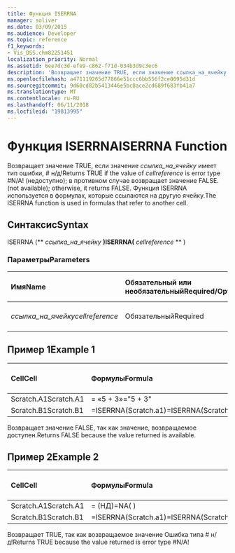 ```yaml
---
title: Функция ISERRNA
manager: soliver
ms.date: 03/09/2015
ms.audience: Developer
ms.topic: reference
f1_keywords:
- Vis_DSS.chm82251451
localization_priority: Normal
ms.assetid: 6ee7dc3d-efe9-c862-f71d-034b3d9c3ec6
description: 'Возвращает значение TRUE, если значение ссылка_на_ячейку имеет тип ошибки, # н/д! (недоступно); в противном случае возвращает значение FALSE. Функция ISERRNA используется в формулах, которые ссылаются на другую ячейку.'
ms.openlocfilehash: a471119265d77866e51ccc6bb556f2ce0095d31d
ms.sourcegitcommit: 9d60cd82b5413446e5bc8ace2cd689f683fb41a7
ms.translationtype: MT
ms.contentlocale: ru-RU
ms.lasthandoff: 06/11/2018
ms.locfileid: "19813995"
---
```

# <a name="iserrna-function"></a><span data-ttu-id="1c559-105">Функция ISERRNA</span><span class="sxs-lookup"><span data-stu-id="1c559-105">ISERRNA Function</span></span>

<span data-ttu-id="1c559-106">Возвращает значение TRUE, если значение _ссылка_на_ячейку_ имеет тип ошибки, # н/д!</span><span class="sxs-lookup"><span data-stu-id="1c559-106">Returns TRUE if the value of  _cellreference_ is error type #N/A!</span></span> <span data-ttu-id="1c559-107">(недоступно); в противном случае возвращает значение FALSE.</span><span class="sxs-lookup"><span data-stu-id="1c559-107">(not available); otherwise, it returns FALSE.</span></span> <span data-ttu-id="1c559-108">Функция ISERRNA используется в формулах, которые ссылаются на другую ячейку.</span><span class="sxs-lookup"><span data-stu-id="1c559-108">The ISERRNA function is used in formulas that refer to another cell.</span></span> 
  
## <a name="syntax"></a><span data-ttu-id="1c559-109">Синтаксис</span><span class="sxs-lookup"><span data-stu-id="1c559-109">Syntax</span></span>

<span data-ttu-id="1c559-110">ISERRNA (** *ссылка_на_ячейку* **)</span><span class="sxs-lookup"><span data-stu-id="1c559-110">ISERRNA(** *cellreference* ** )</span></span> 
  
### <a name="parameters"></a><span data-ttu-id="1c559-111">Параметры</span><span class="sxs-lookup"><span data-stu-id="1c559-111">Parameters</span></span>

|<span data-ttu-id="1c559-112">**Имя**</span><span class="sxs-lookup"><span data-stu-id="1c559-112">**Name**</span></span>|<span data-ttu-id="1c559-113">**Обязательный или необязательный**</span><span class="sxs-lookup"><span data-stu-id="1c559-113">**Required/Optional**</span></span>|<span data-ttu-id="1c559-114">**Тип данных**</span><span class="sxs-lookup"><span data-stu-id="1c559-114">**Data Type**</span></span>|<span data-ttu-id="1c559-115">**Описание**</span><span class="sxs-lookup"><span data-stu-id="1c559-115">**Description**</span></span>|
|:-----|:-----|:-----|:-----|
| <span data-ttu-id="1c559-116">_ссылка_на_ячейку_</span><span class="sxs-lookup"><span data-stu-id="1c559-116">_cellreference_</span></span> <br/> |<span data-ttu-id="1c559-117">Обязательный</span><span class="sxs-lookup"><span data-stu-id="1c559-117">Required</span></span>  <br/> |<span data-ttu-id="1c559-118">**Строка**</span><span class="sxs-lookup"><span data-stu-id="1c559-118">**String**</span></span> <br/> |<span data-ttu-id="1c559-119">Ссылка на ячейку.</span><span class="sxs-lookup"><span data-stu-id="1c559-119">Reference to a cell.</span></span>  <br/> |
   
## <a name="example-1"></a><span data-ttu-id="1c559-120">Пример 1</span><span class="sxs-lookup"><span data-stu-id="1c559-120">Example 1</span></span>

|<span data-ttu-id="1c559-121">**Cell**</span><span class="sxs-lookup"><span data-stu-id="1c559-121">**Cell**</span></span>|<span data-ttu-id="1c559-122">**Формулы**</span><span class="sxs-lookup"><span data-stu-id="1c559-122">**Formula**</span></span>|<span data-ttu-id="1c559-123">**Возвращаемое значение**</span><span class="sxs-lookup"><span data-stu-id="1c559-123">**Value returned**</span></span>|
|:-----|:-----|:-----|
|<span data-ttu-id="1c559-124">Scratch.A1</span><span class="sxs-lookup"><span data-stu-id="1c559-124">Scratch.A1</span></span>  <br/> |<span data-ttu-id="1c559-125">= «5 + 3»</span><span class="sxs-lookup"><span data-stu-id="1c559-125">="5 + 3"</span></span>  <br/> |<span data-ttu-id="1c559-126">«8»</span><span class="sxs-lookup"><span data-stu-id="1c559-126">"8"</span></span>  <br/> |
|<span data-ttu-id="1c559-127">Scratch.B1</span><span class="sxs-lookup"><span data-stu-id="1c559-127">Scratch.B1</span></span>  <br/> |<span data-ttu-id="1c559-128">=ISERRNA(Scratch.a1)</span><span class="sxs-lookup"><span data-stu-id="1c559-128">=ISERRNA(Scratch.A1)</span></span>  <br/> |<span data-ttu-id="1c559-129">FALSE</span><span class="sxs-lookup"><span data-stu-id="1c559-129">FALSE</span></span>  <br/> |
   
<span data-ttu-id="1c559-130">Возвращает значение FALSE, так как значение, возвращаемое доступен.</span><span class="sxs-lookup"><span data-stu-id="1c559-130">Returns FALSE because the value returned is available.</span></span>
  
## <a name="example-2"></a><span data-ttu-id="1c559-131">Пример 2</span><span class="sxs-lookup"><span data-stu-id="1c559-131">Example 2</span></span>

|<span data-ttu-id="1c559-132">**Cell**</span><span class="sxs-lookup"><span data-stu-id="1c559-132">**Cell**</span></span>|<span data-ttu-id="1c559-133">**Формулы**</span><span class="sxs-lookup"><span data-stu-id="1c559-133">**Formula**</span></span>|<span data-ttu-id="1c559-134">**Возвращаемое значение**</span><span class="sxs-lookup"><span data-stu-id="1c559-134">**Value returned**</span></span>|
|:-----|:-----|:-----|
|<span data-ttu-id="1c559-135">Scratch.A1</span><span class="sxs-lookup"><span data-stu-id="1c559-135">Scratch.A1</span></span>  <br/> |<span data-ttu-id="1c559-136">= (НД)</span><span class="sxs-lookup"><span data-stu-id="1c559-136">=NA( )</span></span>  <br/> |<span data-ttu-id="1c559-137"># Н/Д!</span><span class="sxs-lookup"><span data-stu-id="1c559-137">#N/A!</span></span>  <br/> |
|<span data-ttu-id="1c559-138">Scratch.B1</span><span class="sxs-lookup"><span data-stu-id="1c559-138">Scratch.B1</span></span>  <br/> |<span data-ttu-id="1c559-139">=ISERRNA(Scratch.a1)</span><span class="sxs-lookup"><span data-stu-id="1c559-139">=ISERRNA(Scratch.A1)</span></span>  <br/> |<span data-ttu-id="1c559-140">TRUE</span><span class="sxs-lookup"><span data-stu-id="1c559-140">TRUE</span></span>  <br/> |
   
<span data-ttu-id="1c559-141">Возвращает TRUE, так как возвращаемое значение Ошибка типа # н/д!</span><span class="sxs-lookup"><span data-stu-id="1c559-141">Returns TRUE because the value returned is error type #N/A!</span></span>
  

